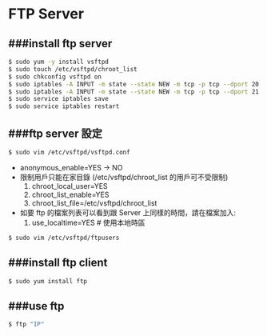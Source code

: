 # FTP Server

<script type="text/javascript" src="../js/general.js"></script>

###install ftp server
---

```Bash
$ sudo yum -y install vsftpd
$ sudo touch /etc/vsftpd/chroot_list
$ sudo chkconfig vsftpd on
$ sudo iptables -A INPUT -m state --state NEW -m tcp -p tcp --dport 20 -j ACCEPT
$ sudo iptables -A INPUT -m state --state NEW -m tcp -p tcp --dport 21 -j ACCEPT
$ sudo service iptables save
$ sudo service iptables restart
```

###ftp server 設定 
---

```Bash
$ sudo vim /etc/vsftpd/vsftpd.conf
```

* anonymous_enable=YES -> NO
* 限制用戶只能在家目錄 (/etc/vsftpd/chroot_list 的用戶可不受限制) 
  1. chroot_local_user=YES
  2. chroot_list_enable=YES
  3. chroot_list_file=/etc/vsftpd/chroot_list
* 如要 ftp 的檔案列表可以看到跟 Server 上同樣的時間，請在檔案加入:
  1. use_localtime=YES # 使用本地時區

```Bash
$ sudo vim /etc/vsftpd/ftpusers
```

###install ftp client
---

```Bash
$ sudo yum install ftp
```

###use ftp
---

```Bash
$ ftp "IP"
```